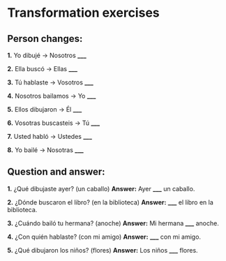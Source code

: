 # Transformation exercises

## Person changes:

**1.** Yo dibujé → Nosotros **___**

**2.** Ella buscó → Ellas **___**

**3.** Tú hablaste → Vosotros **___**

**4.** Nosotros bailamos → Yo **___**

**5.** Ellos dibujaron → Él **___**

**6.** Vosotras buscasteis → Tú **___**

**7.** Usted habló → Ustedes **___**

**8.** Yo bailé → Nosotras **___**

## Question and answer:

**1.** ¿Qué dibujaste ayer? (un caballo)
**Answer:** Ayer **___** un caballo.

**2.** ¿Dónde buscaron el libro? (en la biblioteca)
**Answer:** **___** el libro en la biblioteca.

**3.** ¿Cuándo bailó tu hermana? (anoche)
**Answer:** Mi hermana **___** anoche.

**4.** ¿Con quién hablaste? (con mi amigo)
**Answer:** **___** con mi amigo.

**5.** ¿Qué dibujaron los niños? (flores)
**Answer:** Los niños **___** flores.